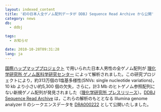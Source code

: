 ```yaml
---
layout: indexed_content
title: '初の日本人全ゲノム配列データが DDBJ Sequence Read Archive から公開'
category: news
db:
  - ddbj

tags:
  - お知らせ

date: 2010-10-28T09:31:28
lang: ja
---
```


<a href="http://hapmap.ncbi.nlm.nih.gov/index.html.ja" target="_blank">国際ハップマッププロジェクト</a> で用いられた日本人男性の全ゲノム配列が <a href="http://www.src.riken.go.jp/index.html" target="_blank">理化学研究所 ゲノム医科学研究センター</a> によって解析されました。この研究プロジェクトにより，約313万個の1塩基多様性(SNVs: single nucleotide variations)，10 kb より小さい約5,300 個の欠失，さらに，計3 Mb のヒトゲノム参照配列にない新規ゲノム配列が発見されました（<a href="http://www.riken.jp/r-world/info/release/press/2010/101025/detail.html" target="_blank">理化学研究所 プレスリリース</a>）。<a href="/dra/index.html">DDBJ Sequence Read Archive</a> は，これらの解析のもととなる Illumina genome analyzer II のシークエンスデータを <a href="ftp://ftp.ddbj.nig.ac.jp/ddbj_database/dra/DRA000/DRA000222/">DRA000222</a> として公開いたしました。

